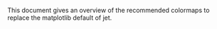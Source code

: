 This document gives an overview of the recommended colormaps to replace the
matplotlib default of jet.

